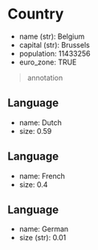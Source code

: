 # Country
- name (str): Belgium
- capital (str): Brussels
- population: 11433256
- euro_zone: TRUE
> annotation

## Language
- name: Dutch
- size: 0.59

## Language
- name: French
- size: 0.4

## Language
- name: German
- size (str): 0.01
